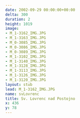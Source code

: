 ```yaml
---
date: 2002-09-29 00:00:00+00:00
delta: 300
duration: 2
height: 1019
image:
- M_1-3162_IMG.JPG
- M_1-3163_IMG.JPG
- M_0-3085_IMG.JPG
- M_0-3086_IMG.JPG
- M_0-3089_IMG.JPG
- M_1-3102_IMG.JPG
- M_1-3140_IMG.JPG
- M_1-3128_IMG.JPG
- M_1-3113_IMG.JPG
- M_1-3126_IMG.JPG
- M_1-3120_IMG.JPG
layout: stub
lead: M_1-3162_IMG.JPG
name: svLovrenc
title: Sv. Lovrenc nad Postojno
x: 436
y: 78
---
```

